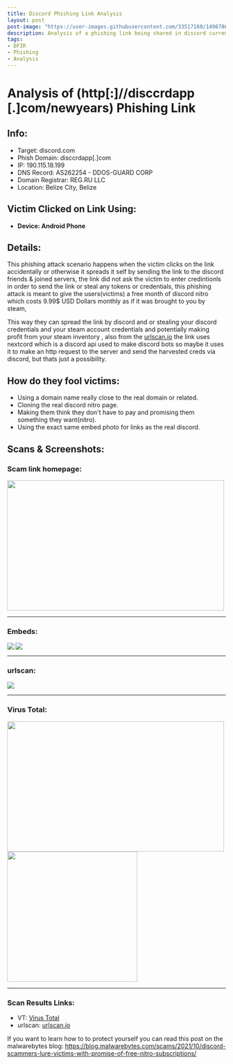 ```yaml
---
title: Discord Phishing Link Analysis
layout: post
post-image: "https://user-images.githubusercontent.com/33517160/149678693-7b1dd64a-61d8-4f45-8a3a-fb972352f141.png"
description: Analysis of a phishing link being shared in discord currently 
tags:
- DFIR
- Phishing
- Analysis
---
```


# Analysis of (http[:]//disccrdapp [.]com/newyears) Phishing Link

## Info:
- Target: discord.com
- Phish Domain: disccrdapp[.]com
- IP: 190.115.18.199
- DNS Record: AS262254 - DDOS-GUARD CORP
- Domain Registrar: REG.RU LLC
- Location: Belize City, Belize

## Victim Clicked on Link Using:
- **Device: Android Phone**

## Details:
This phishing attack scenario happens when the victim clicks on the link accidentally or otherwise
it spreads it self by sending the link to the discord friends & joined servers, the link did not ask
the victim to enter credintionls in order to send the link or steal any tokens or credentials,
this phishing attack is meant to give the users(victims) a free month of discord nitro which costs
9.99$ USD Dollars monthly as if it was brought to you by steam,

This way they can spread the link by discord and or stealing your discord credentials and
your steam account credentials and potentially making profit from your steam inventory
, also from the [urlscan.io] the link uses nextcord which is a discord api used to make
discord bots so maybe it uses it to make an http request to the server and send the harvested
creds via discord, but thats just a possibility.

## How do they fool victims:
- Using a domain name really close to the real domain or related.
- Cloning the real discord nitro page.
- Making them think they don't have to pay and promising them something they want(nitro).
- Using the exact same embed photo for links as the real discord.

## Scans & Screenshots:
### Scam link homepage:<br>
<img height="300px" width="500px" src="https://user-images.githubusercontent.com/33517160/149651330-82ce903d-80ab-4c16-b6e0-3955575ea447.png">

----------

### Embeds:
<img align="left" src="https://user-images.githubusercontent.com/33517160/149650997-1591d545-7e82-4afd-98e1-d1d3944de84f.png">
<img align="center" src="https://user-images.githubusercontent.com/33517160/149651055-01f9be29-edef-4d2f-900f-4cbad22a6bd6.png">

----------

### urlscan:
<img align="center" src="https://user-images.githubusercontent.com/33517160/149654873-8a4d9662-ed21-44e0-9ff4-6aa01b2560a6.png">

----------

### Virus Total:
<img align="left" height="300px" width="500px" src="https://user-images.githubusercontent.com/33517160/149655310-5bbd6436-5265-4ea5-aa76-b22b0bbde349.png">
<img align="center" height="300px" src="https://user-images.githubusercontent.com/33517160/149655390-72b2a895-c7f0-4a77-9549-e8eafa88f56a.png">

---------
[Virus Total]: https://www.virustotal.com/gui/url/509f8ab5426cd5fdf54c3289e99f3e49f3275748e1b3793c6c80f97f8d838540
[urlscan.io]: https://urlscan.io/result/f6f39dbe-bfb7-4d8a-95ff-c0800bc8885d/

### Scan Results Links:
- VT: [Virus Total]
- urlscan: [urlscan.io]

If you want to learn how to to protect yourself you can read this post on the malwarebytes blog:
https://blog.malwarebytes.com/scams/2021/10/discord-scammers-lure-victims-with-promise-of-free-nitro-subscriptions/
